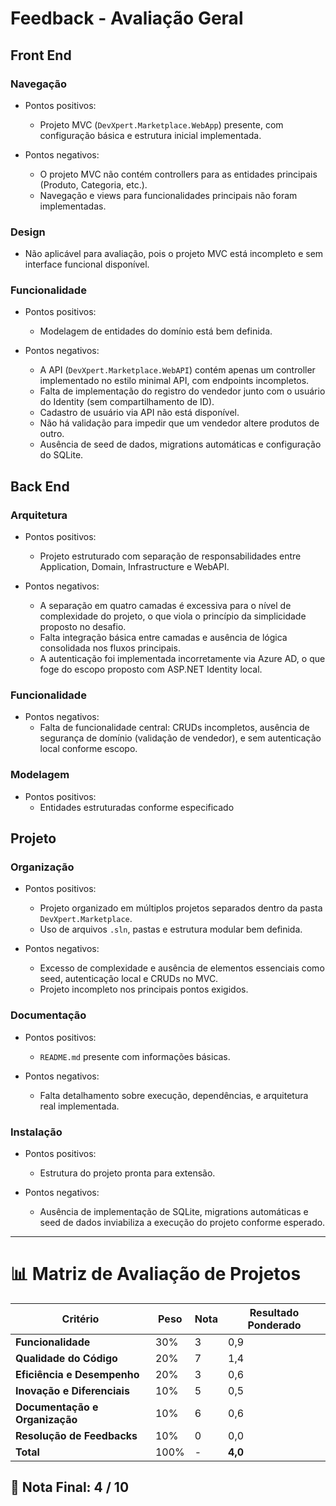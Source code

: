 # Feedback - Avaliação Geral

## Front End

### Navegação
  * Pontos positivos:
    - Projeto MVC (`DevXpert.Marketplace.WebApp`) presente, com configuração básica e estrutura inicial implementada.

  * Pontos negativos:
    - O projeto MVC não contém controllers para as entidades principais (Produto, Categoria, etc.).
    - Navegação e views para funcionalidades principais não foram implementadas.

### Design
  - Não aplicável para avaliação, pois o projeto MVC está incompleto e sem interface funcional disponível.

### Funcionalidade
  * Pontos positivos:
    - Modelagem de entidades do domínio está bem definida.

  * Pontos negativos:
    - A API (`DevXpert.Marketplace.WebAPI`) contém apenas um controller implementado no estilo minimal API, com endpoints incompletos.
    - Falta de implementação do registro do vendedor junto com o usuário do Identity (sem compartilhamento de ID).
    - Cadastro de usuário via API não está disponível.
    - Não há validação para impedir que um vendedor altere produtos de outro.
    - Ausência de seed de dados, migrations automáticas e configuração do SQLite.

## Back End

### Arquitetura
  * Pontos positivos:
    - Projeto estruturado com separação de responsabilidades entre Application, Domain, Infrastructure e WebAPI.

  * Pontos negativos:
    - A separação em quatro camadas é excessiva para o nível de complexidade do projeto, o que viola o princípio da simplicidade proposto no desafio.
    - Falta integração básica entre camadas e ausência de lógica consolidada nos fluxos principais.
    - A autenticação foi implementada incorretamente via Azure AD, o que foge do escopo proposto com ASP.NET Identity local.

### Funcionalidade

  * Pontos negativos:
    - Falta de funcionalidade central: CRUDs incompletos, ausência de segurança de domínio (validação de vendedor), e sem autenticação local conforme escopo.

### Modelagem
  * Pontos positivos:
    - Entidades estruturadas conforme especificado

## Projeto

### Organização
  * Pontos positivos:
    - Projeto organizado em múltiplos projetos separados dentro da pasta `DevXpert.Marketplace`.
    - Uso de arquivos `.sln`, pastas e estrutura modular bem definida.

  * Pontos negativos:
    - Excesso de complexidade e ausência de elementos essenciais como seed, autenticação local e CRUDs no MVC.
    - Projeto incompleto nos principais pontos exigidos.

### Documentação
  * Pontos positivos:
    - `README.md` presente com informações básicas.

  * Pontos negativos:
    - Falta detalhamento sobre execução, dependências, e arquitetura real implementada.

### Instalação
  * Pontos positivos:
    - Estrutura do projeto pronta para extensão.

  * Pontos negativos:
    - Ausência de implementação de SQLite, migrations automáticas e seed de dados inviabiliza a execução do projeto conforme esperado.

---

# 📊 Matriz de Avaliação de Projetos

| **Critério**                   | **Peso** | **Nota** | **Resultado Ponderado**                  |
|-------------------------------|----------|----------|------------------------------------------|
| **Funcionalidade**            | 30%      | 3        | 0,9                                      |
| **Qualidade do Código**       | 20%      | 7        | 1,4                                      |
| **Eficiência e Desempenho**   | 20%      | 3        | 0,6                                      |
| **Inovação e Diferenciais**   | 10%      | 5        | 0,5                                      |
| **Documentação e Organização**| 10%      | 6        | 0,6                                      |
| **Resolução de Feedbacks**    | 10%      | 0        | 0,0                                      |
| **Total**                     | 100%     | -        | **4,0**                                  |

## 🎯 **Nota Final: 4 / 10**
